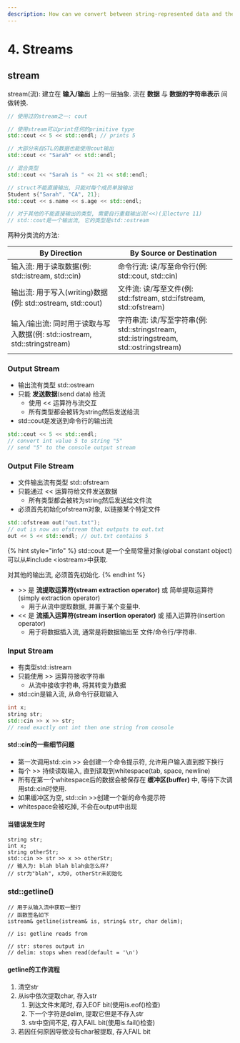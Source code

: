 ```yaml
---
description: How can we convert between string-represented data and the real thing?
---
```


# 4. Streams

## stream

stream(流): 建立在 **输入/输出** 上的一层抽象. 流在 **数据** 与 **数据的字符串表示** 间做转换.

```cpp
// 使用过的stream之一: cout

// 使用stream可以print任何的primitive type
std::cout << 5 << std::endl; // prints 5

// 大部分来自STL的数据也能使用cout输出
std::cout << "Sarah" << std::endl;

// 混合类型
std::cout << "Sarah is " << 21 << std::endl;

// struct不能直接输出, 只能对每个成员单独输出
Student s{"Sarah", "CA", 21};
std::cout << s.name << s.age << std::endl;

// 对于其他的不能直接输出的类型, 需要自行重载输出流(<<)(见lecture 11)
// std::cout是一个输出流, 它的类型是std::ostream
```

两种分类流的方法:

| By Direction                                             | By Source or Destination                                                    |
| -------------------------------------------------------- | --------------------------------------------------------------------------- |
| 输入流: 用于读取数据(例: std::istream, std::cin)                   | 命令行流: 读/写至命令行(例: std::cout, std::cin)                                       |
| 输出流: 用于写入(writing)数据(例: std::ostream, std::cout)         | 文件流: 读/写至文件(例: std::fstream, std::ifstream, std::ofstream)                  |
| 输入/输出流: 同时用于读取与写入数据(例: std::iostream, std::stringstream) | 字符串流: 读/写至字符串(例: std::stringstream, std::istringstream, std::ostringstream) |

### Output Stream

* 输出流有类型 std::ostream
* 只能 **发送数据**(send data) 给流
  * 使用 << 运算符与流交互
  * 所有类型都会被转为string然后发送给流
* std::cout是发送到命令行的输出流

```cpp
std::cout << 5 << std::endl;
// convert int value 5 to string "5"
// send "5" to the console output stream
```

### Output File Stream

* 文件输出流有类型 std::ofstream
* 只能通过 << 运算符给文件发送数据
  * 所有类型都会被转为string然后发送给文件流
* 必须首先初始化ofstream对象, 以链接某个特定文件

```cpp
std::ofstream out("out.txt");
// out is now an ofstream that outputs to out.txt
out << 5 << std::endl; // out.txt contains 5
```

{% hint style="info" %}
std::cout 是一个全局常量对象(global constant object) 可以从#include \<iostream>中获取.

对其他的输出流, 必须首先初始化.
{% endhint %}



* \>> 是 **流提取运算符(stream extraction operator)** 或 简单提取运算符(simply extraction operator)
  * 用于从流中提取数据, 并置于某个变量中.
* << 是 **流插入运算符(stream insertion operator)** 或 插入运算符(insertion operator)
  * 用于将数据插入流, 通常是将数据输出至 文件/命令行/字符串.



### Input Stream

* 有类型std::istream
* 只能使用 >> 运算符接收字符串
  * 从流中接收字符串, 将其转变为数据
* std::cin是输入流, 从命令行获取输入

```cpp
int x;
string str;
std::cin >> x >> str;
// read exactly ont int then one string from console
```



#### std::cin的一些细节问题

* 第一次调用std::cin >> 会创建一个命令提示符, 允许用户输入直到按下换行
* 每个 >> 持续读取输入, 直到读取到whitespace(tab, space, newline)
* 所有在第一个whitespace后的数据会被保存在 **缓冲区(buffer)** 中, 等待下次调用std::cin时使用.
* 如果缓冲区为空, std::cin >>创建一个新的命令提示符
* whitespace会被吃掉, 不会在output中出现



#### 当错误发生时

```
string str;
int x;
string otherStr;
std::cin >> str >> x >> otherStr;
// 输入为: blah blah blah会怎么样?
// str为"blah", x为0, otherStr未初始化
```



### std::getline()

```
// 用于从输入流中获取一整行
// 函数签名如下
istream& getline(istream& is, string& str, char delim);

// is: getline reads from

// str: stores output in
// delim: stops when read(default = '\n')
```

#### getline的工作流程

1. 清空str
2. 从is中依次提取char, 存入str
   1. 到达文件末尾时, 存入EOF bit(使用is.eof()检查)
   2. 下一个字符是delim, 提取它但是不存入str
   3. str中空间不足, 存入FAIL bit(使用is.fail()检查)
3. 若因任何原因导致没有char被提取, 存入FAIL bit

